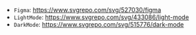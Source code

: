- `Figma`: https://www.svgrepo.com/svg/527030/figma
- `LightMode`: https://www.svgrepo.com/svg/433086/light-mode
- `DarkMode`: https://www.svgrepo.com/svg/515776/dark-mode